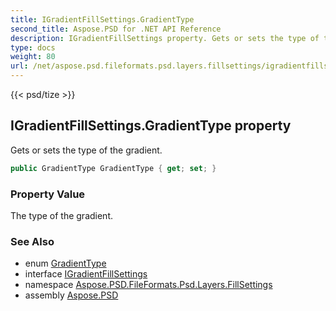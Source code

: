 ```yaml
---
title: IGradientFillSettings.GradientType
second_title: Aspose.PSD for .NET API Reference
description: IGradientFillSettings property. Gets or sets the type of the gradient
type: docs
weight: 80
url: /net/aspose.psd.fileformats.psd.layers.fillsettings/igradientfillsettings/gradienttype/
---
```

{{< psd/tize >}}
## IGradientFillSettings.GradientType property

Gets or sets the type of the gradient.

```csharp
public GradientType GradientType { get; set; }
```

### Property Value

The type of the gradient.

### See Also

* enum [GradientType](../../gradienttype/)
* interface [IGradientFillSettings](../)
* namespace [Aspose.PSD.FileFormats.Psd.Layers.FillSettings](../../igradientfillsettings/)
* assembly [Aspose.PSD](../../../)


